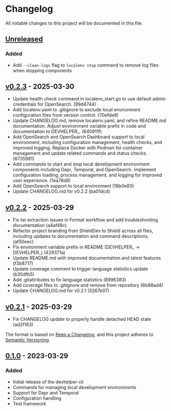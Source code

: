 # Changelog

All notable changes to this project will be documented in this file.

## [Unreleased]

### Added
- Add `--clean-logs` flag to `localenv stop` command to remove log files when stopping components

## [v0.2.3] - 2025-03-30

* Update health check command in localenv_start.go to use default admin credentials for OpenSearch. (99d4744)
* Add localenv.yaml to .gitignore to exclude local environment configuration files from version control. (70efde8)
* Update CHANGELOG.md, remove localenv.yaml, and refine README.md documentation. Adjust environment variable prefix in code and documentation to DEVHELPER_. (640911f)
* Add OpenSearch and OpenSearch Dashboard support to local environment, including configuration management, health checks, and improved logging. Replace Docker with Podman for container management and update related commands and status checks. (6735981)
* Add commands to start and stop local development environment components including Dapr, Temporal, and OpenSearch. Implement configuration loading, process management, and logging for improved user experience. (1ea78d8)
* Add OpenSearch support to local environment (18b0e83)
* Update CHANGELOG.md for v0.2.2 (ba01dcd)

## [v0.2.2] - 2025-03-29

* Fix tar extraction issues in Format workflow and add troubleshooting documentation (a4af48c)
* Refactor project branding from ShieldDev to Shield across all files, including updates to documentation and command descriptions. (af50eec)
* Fix environment variable prefix in README (DEVHELPER_ → DEVHELPER_) (429371a)
* Update README.md with improved documentation and latest features (f3b8717)
* Update coverage comment to trigger language statistics update (b35dfb5)
* Add .gitattributes to fix language statistics (8996383)
* Add coverage files to .gitignore and remove from repository (6b88ad4)
* Update CHANGELOG.md for v0.2.1 (3267e07)

## [v0.2.1] - 2025-03-29

* Fix CHANGELOG update to properly handle detached HEAD state (ad2f163)

The format is based on [Keep a Changelog](https://keepachangelog.com/en/1.0.0/),
and this project adheres to [Semantic Versioning](https://semver.org/spec/v2.0.0.html).

## [0.1.0] - 2023-03-29

### Added
- Initial release of the devhelper-cli
- Commands for managing local development environments
- Support for Dapr and Temporal
- Configuration handling
- Test framework

[Unreleased]: https://github.com/lirtsman/devhelper-cli/compare/v0.2.3...HEAD
[v0.2.3]: https://github.com/lirtsman/devhelper-cli/compare/v0.2.2...v0.2.3
[v0.2.2]: https://github.com/lirtsman/devhelper-cli/compare/v0.2.1...v0.2.2
[v0.2.1]: https://github.com/lirtsman/devhelper-cli/compare/v0.1.0...v0.2.1
[0.1.0]: https://github.com/lirtsman/devhelper-cli/releases/tag/v0.1.0 